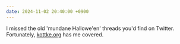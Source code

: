 ```yaml
---
date: 2024-11-02 20:40:00 +0900
---
```


I missed the old 'mundane Hallowe'en' threads you'd find on Twitter. Fortunately, [kottke.org](https://kottke.org/24/10/the-best-of-japans-mundane-halloween-costumes-for-2024) has me covered.
